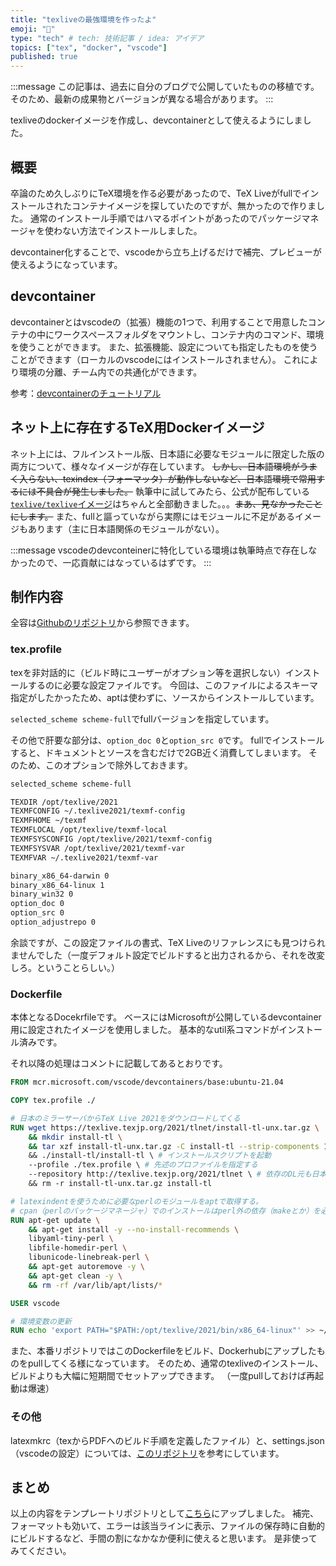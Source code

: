 ```yaml
---
title: "texliveの最強環境を作ったよ"
emoji: "📑"
type: "tech" # tech: 技術記事 / idea: アイデア
topics: ["tex", "docker", "vscode"]
published: true
---
```


:::message
この記事は、過去に自分のブログで公開していたものの移植です。
そのため、最新の成果物とバージョンが異なる場合があります。
:::

texliveのdockerイメージを作成し、devcontainerとして使えるようにしました。

## 概要

卒論のため久しぶりにTeX環境を作る必要があったので、TeX Liveがfullでインストールされたコンテナイメージを探していたのですが、無かったので作りました。
通常のインストール手順ではハマるポイントがあったのでパッケージマネージャを使わない方法でインストールしました。

devcontainer化することで、vscodeから立ち上げるだけで補完、プレビューが使えるようになっています。

## devcontainer

devcontainerとはvscodeの（拡張）機能の1つで、利用することで用意したコンテナの中にワークスペースフォルダをマウントし、コンテナ内のコマンド、環境を使うことができます。
また、拡張機能、設定についても指定したものを使うことができます（ローカルのvscodeにはインストールされません）。
これにより環境の分離、チーム内での共通化ができます。

参考：[devcontainerのチュートリアル](https://code.visualstudio.com/docs/remote/containers-tutorial)

## ネット上に存在するTeX用Dockerイメージ

ネット上には、フルインストール版、日本語に必要なモジュールに限定した版の両方について、様々なイメージが存在しています。
~~しかし、日本語環境がうまく入らない、texindex（フォーマッタ）が動作しないなど、日本語環境で常用するには不具合が発生しました。~~
執筆中に試してみたら、公式が配布している[`texlive/texlive`イメージ](https://hub.docker.com/r/texlive/texlive)はちゃんと全部動きました。。。~~まあ、見なかったことにします。~~
また、fullと謳っていながら実際にはモジュールに不足があるイメージもあります（主に日本語関係のモジュールがない）。

:::message
vscodeのdevconteinerに特化している環境は執筆時点で存在しなかったので、一応貢献にはなっているはずです。
:::

## 制作内容

全容は[Githubのリポジトリ](https://github.com/tbistr/texlive-full-devcontainer)から参照できます。

### tex.profile

texを非対話的に（ビルド時にユーザーがオプション等を選択しない）インストールするのに必要な設定ファイルです。
今回は、このファイルによるスキーマ指定がしたかったため、aptは使わずに、ソースからインストールしています。

`selected_scheme scheme-full`でfullバージョンを指定しています。

その他で肝要な部分は、`option_doc 0`と`option_src 0`です。
fullでインストールすると、ドキュメントとソースを含むだけで2GB近く消費してしまいます。
そのため、このオプションで除外しておきます。

```bash
selected_scheme scheme-full

TEXDIR /opt/texlive/2021
TEXMFCONFIG ~/.texlive2021/texmf-config
TEXMFHOME ~/texmf
TEXMFLOCAL /opt/texlive/texmf-local
TEXMFSYSCONFIG /opt/texlive/2021/texmf-config
TEXMFSYSVAR /opt/texlive/2021/texmf-var
TEXMFVAR ~/.texlive2021/texmf-var

binary_x86_64-darwin 0
binary_x86_64-linux 1
binary_win32 0
option_doc 0
option_src 0
option_adjustrepo 0
```

余談ですが、この設定ファイルの書式、TeX Liveのリファレンスにも見つけられませんでした（一度デフォルト設定でビルドすると出力されるから、それを改変しろ。ということらしい。）

### Dockerfile

本体となるDocekrfileです。
ベースにはMicrosoftが公開しているdevcontainer用に設定されたイメージを使用しました。
基本的なutil系コマンドがインストール済みです。

それ以降の処理はコメントに記載してあるとおりです。

```Dockerfile
FROM mcr.microsoft.com/vscode/devcontainers/base:ubuntu-21.04

COPY tex.profile ./

# 日本のミラーサーバからTeX Live 2021をダウンロードしてくる
RUN wget https://texlive.texjp.org/2021/tlnet/install-tl-unx.tar.gz \
    && mkdir install-tl \
    && tar xzf install-tl-unx.tar.gz -C install-tl --strip-components 1 \ # 解凍
    && ./install-tl/install-tl \ # インストールスクリプトを起動
    --profile ./tex.profile \ # 先述のプロファイルを指定する
    --repository http://texlive.texjp.org/2021/tlnet \ # 依存のDL元も日本のミラーサーバ
    && rm -r install-tl-unx.tar.gz install-tl

# latexindentを使うために必要なperlのモジュールをaptで取得する。
# cpan（perlのパッケージマネージャ）でのインストールはperl外の依存（makeとか）を必要とするため、対応するものをaptで探した。
RUN apt-get update \
    && apt-get install -y --no-install-recommends \
    libyaml-tiny-perl \
    libfile-homedir-perl \
    libunicode-linebreak-perl \
    && apt-get autoremove -y \
    && apt-get clean -y \
    && rm -rf /var/lib/apt/lists/*

USER vscode

# 環境変数の更新
RUN echo 'export PATH="$PATH:/opt/texlive/2021/bin/x86_64-linux"' >> ~/.bashrc
```

また、本番リポジトリではこのDockerfileをビルド、Dockerhubにアップしたものをpullしてくる様になっています。
そのため、通常のtexliveのインストール、ビルドよりも大幅に短期間でセットアップできます。
（一度pullしておけば再起動は爆速）

### その他

latexmkrc（texからPDFへのビルド手順を定義したファイル）と、settings.json（vscodeの設定）については、[このリポジトリ](https://github.com/bana118/latex-container-template)を参考にしています。

## まとめ

以上の内容をテンプレートリポジトリとして[こちら](https://github.com/tbistr/texlive-full-devcontainer)にアップしました。
補完、フォーマットも効いて、エラーは該当ラインに表示、ファイルの保存時に自動的にビルドするなど、手間の割になかなか便利に使えると思います。
是非使ってみてください。
